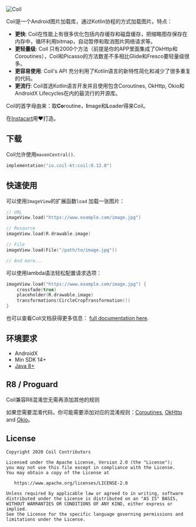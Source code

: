 ﻿![Coil](logo.svg)

Coil是一个Android图片加载库，通过Kotlin协程的方式加载图片。特点：

- **更快**: Coil在性能上有很多优化包括内存缓存和磁盘缓存，把缩略图存保存在内存中，循环利用bitmap，自动暂停和取消图片网络请求等。
- **更轻量级**: Coil 只有2000个方法（前提是你的APP里面集成了OkHttp和Coroutines），Coil和Picasso的方法数差不多相比Glide和Fresco要轻量级很多。
- **更容易使用**: Coil's API 充分利用了Kotlin语言的新特性简化和减少了很多重复的代码。
- **更流行**: Coil首选Kotlin语言开发并且使用包含Coroutines, OkHttp, Okio和AndroidX Lifecycles在内的最流行的开源库。

Coil的首字母由来：取**Co**routine，**I**mage和**L**oader得来Coil。

在[Instacart](https://www.instacart.com)用❤️打造。

## 下载

Coil允许使用`mavenCentral()`.

```kotlin
implementation("io.coil-kt:coil:0.12.0")
```

## 快速使用

可以使用`ImageView`的扩展函数`load` 加载一张图片：
```kotlin
// URL
imageView.load("https://www.example.com/image.jpg")

// Resource
imageView.load(R.drawable.image)

// File
imageView.load(File("/path/to/image.jpg"))

// And more...
```


可以使用lambda语法轻松配置请求选项：

```kotlin
imageView.load("https://www.example.com/image.jpg") {
    crossfade(true)
    placeholder(R.drawable.image)
    transformations(CircleCropTransformation())
}
```

也可以查看Coli文档获得更多信息： [full documentation here](https://coil-kt.github.io/coil/getting_started/).

## 环境要求

- AndroidX
- Min SDK 14+
- [Java 8+](https://coil-kt.github.io/coil/getting_started/#java-8)

## R8 / Proguard

Coil兼容R8混淆您无需再添加其他的规则 

如果您需要混淆代码，你可能需要添加对应的混淆规则：[Coroutines](https://github.com/Kotlin/kotlinx.coroutines/blob/master/kotlinx-coroutines-core/jvm/resources/META-INF/proguard/coroutines.pro), [OkHttp](https://github.com/square/okhttp/blob/master/okhttp/src/main/resources/META-INF/proguard/okhttp3.pro) and [Okio](https://github.com/square/okio/blob/master/okio/src/jvmMain/resources/META-INF/proguard/okio.pro)。

## License

    Copyright 2020 Coil Contributors

    Licensed under the Apache License, Version 2.0 (the "License");
    you may not use this file except in compliance with the License.
    You may obtain a copy of the License at

       https://www.apache.org/licenses/LICENSE-2.0

    Unless required by applicable law or agreed to in writing, software
    distributed under the License is distributed on an "AS IS" BASIS,
    WITHOUT WARRANTIES OR CONDITIONS OF ANY KIND, either express or implied.
    See the License for the specific language governing permissions and
    limitations under the License.
